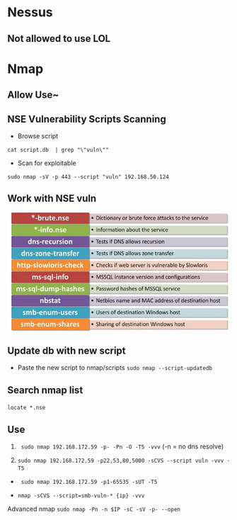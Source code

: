 # Nessus
## Not allowed to use LOL

# Nmap
## Allow Use~
## NSE Vulnerability Scripts Scanning
- Browse script   
``` cd /usr/share/nmap/scripts/
cat script.db  | grep "\"vuln\""
```

- Scan for exploitable
```
sudo nmap -sV -p 443 --script "vuln" 192.168.50.124
```

## Work with NSE vuln
![alt text](1_g2AGcwf6RRQoLG2Z4cakDw.webp)
## Update db with new script
- Paste the new script to nmap/scripts
``` sudo nmap --script-updatedb ```

## Search nmap list 
``` locate *.nse ```

## Use
1. ``` sudo nmap 192.168.172.59 -p- -Pn -O -T5 -vvv``` (-n = no dns resolve)

2. ``` sudo nmap 192.168.172.59 -p22,53,80,5000 -sCVS --script vuln -vvv -T5 ```

- ``` sudo nmap 192.168.172.59 -p1-65535 -sUT -T5```

- ``` nmap -sCVS --script=smb-vuln-* {ip} -vvv ```

Advanced nmap ``` sudo nmap -Pn -n $IP -sC -sV -p- --open ```